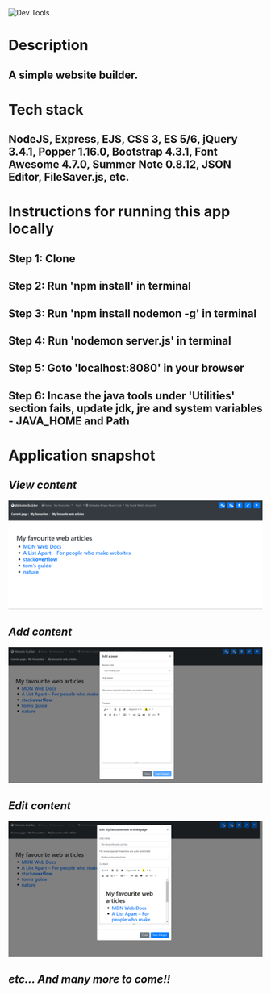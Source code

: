 <img src="https://www.freepngimg.com/thumb/gold/66313-red-tech-gear-gold-icon-free-download-png-hd.png" width="200" title="Dev Tools" alt="Dev Tools" />  

# **Description**
## A simple website builder.
# **Tech stack**
## NodeJS, Express, EJS, CSS 3, ES 5/6, jQuery 3.4.1, Popper 1.16.0, Bootstrap 4.3.1, Font Awesome 4.7.0, Summer Note 0.8.12, JSON Editor, FileSaver.js, etc.
# **Instructions for running this app locally**
## Step 1: Clone
## Step 2: Run 'npm install' in terminal
## Step 3: Run 'npm install nodemon -g' in terminal
## Step 4: Run 'nodemon server.js' in terminal
## Step 5: Goto 'localhost:8080' in your browser
## Step 6: Incase the java tools under 'Utilities' section fails, update jdk, jre and system variables - JAVA_HOME and Path 
# **Application snapshot**
## ***View content***
![picture](images/viewContent.PNG)
## ***Add content***
![picture](images/addContent.PNG)
## ***Edit content***
![picture](images/editContent.PNG)
## ***etc... And many more to come!!***
